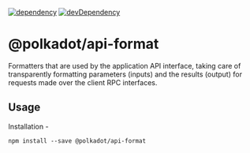 [![dependency](https://david-dm.org/polkadot-js/api.svg?style=flat-square&path=packages/api-format)](https://david-dm.org/polkadot-js/api?path=packages/api-format)
[![devDependency](https://david-dm.org/polkadot-js/api/dev-status.svg?style=flat-square&path=packages/api-format)](https://david-dm.org/polkadot-js/api?path=packages/api-format#info=devDependencies)

# @polkadot/api-format

Formatters that are used by the application API interface, taking care of transparently formatting parameters (inputs) and the results (output) for requests made over the client RPC interfaces.

## Usage

Installation -

```
npm install --save @polkadot/api-format
```
